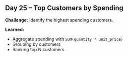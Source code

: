## Day 25 – Top Customers by Spending

**Challenge:** Identify the highest spending customers.

**Learned:**
- Aggregate spending with `SUM(quantity * unit_price)`
- Grouping by customers
- Ranking top N customers
